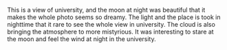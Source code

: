 This is a view of university, and the moon at night was beautiful that it makes the whole photo seems so dreamy. The light and the place is took in nighttime that it rare to see the whole view in university. The cloud is also bringing the atmosphere to more mistyrious. It was interesting to stare at the moon and feel the wind at night in the university. 